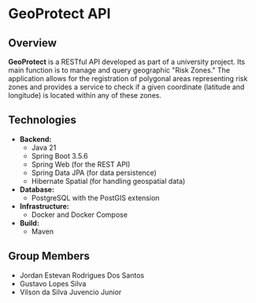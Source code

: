 # GeoProtect API

## Overview

**GeoProtect** is a RESTful API developed as part of a university project. Its main function is to manage and query geographic "Risk Zones." The application allows for the registration of polygonal areas representing risk zones and provides a service to check if a given coordinate (latitude and longitude) is located within any of these zones.

## Technologies

- **Backend:**
  - Java 21
  - Spring Boot 3.5.6
  - Spring Web (for the REST API)
  - Spring Data JPA (for data persistence)
  - Hibernate Spatial (for handling geospatial data)
- **Database:**
  - PostgreSQL with the PostGIS extension
- **Infrastructure:**
  - Docker and Docker Compose
- **Build:**
  - Maven

## Group Members

* Jordan Estevan Rodrigues Dos Santos 
* Gustavo Lopes Silva 
* Vilson da Silva Juvencio Junior
